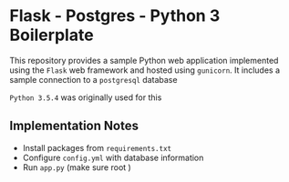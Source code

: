# Flask - Postgres - Python 3 Boilerplate

This repository provides a sample Python web application implemented using the ``Flask`` web framework and hosted using ``gunicorn``.
It includes a sample connection to a ``postgresql`` database

``Python 3.5.4`` was originally used for this

## Implementation Notes
- Install packages from ``requirements.txt``
- Configure ``config.yml`` with database information
- Run ``app.py`` (make sure root )